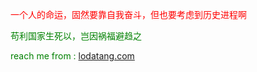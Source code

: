 <font color=red>一个人的命运，固然要靠自我奋斗，但也要考虑到历史进程啊

<font color=#008000>苟利国家生死以，岂因祸福避趋之

reach me from : [lodatang.com](lodatang.com)

